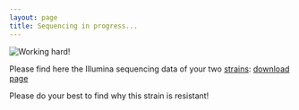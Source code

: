 ```yaml
---
layout: page
title: Sequencing in progress...
---
```


![Working hard!](chemist.jpg)


<!--

Biologists are working hard to provide as soon as possible the sequencing of your two strains!
-->

Please find here the Illumina sequencing data of your two [strains](https://en.wikipedia.org/wiki/Strain_(biology)): [download page](https://cloud-ljk.imag.fr/index.php/s/HkxDLozHRcqBcqz)

Please do your best to find why this strain is resistant!


